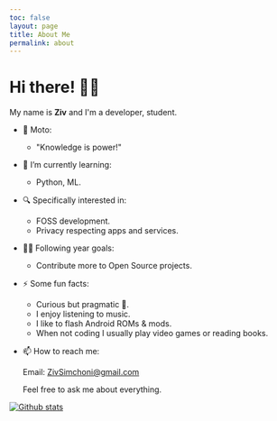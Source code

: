 ```yaml
---
toc: false
layout: page
title: About Me
permalink: about
---
```


# Hi there! 👋🏽

My name is **Ziv** and I'm a developer, student.

- 💬 Moto:

  - "Knowledge is power!"

- 🌱 I’m currently learning:

  - Python, ML.

- 🔍 Specifically interested in:

  - FOSS development.
  - Privacy respecting apps and services.

- 🔭🥅 Following year goals:

  - Contribute more to Open Source projects.

- ⚡ Some fun facts:

  - Curious but pragmatic 🦝.
  - I enjoy listening to music.
  - I like to flash Android ROMs & mods.
  - When not coding I usually play video games or reading books.

- 📫 How to reach me:

  Email: [ZivSimchoni@gmail.com](mailto:ZivSimchoni@gmail.com)

  Feel free to ask me about everything.

[![Github stats](https://github-readme-stats.vercel.app/api?username=ZivSimchoni&show_icons=true&theme=github_dark&count_private=true&hide_border=true&line_height=20)](https://github.com/ZivSimchoni)
